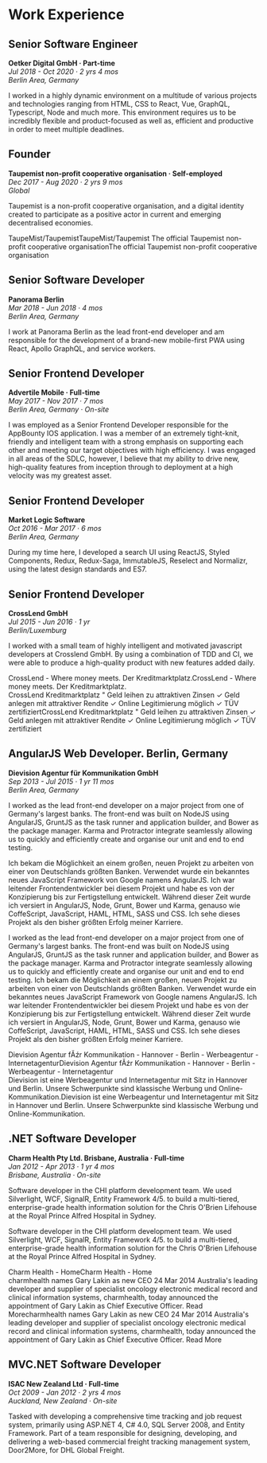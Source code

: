 # Work Experience

## Senior Software Engineer
**Oetker Digital GmbH · Part-time**  
*Jul 2018 - Oct 2020 · 2 yrs 4 mos*  
*Berlin Area, Germany*

I worked in a highly dynamic environment on a multitude of various projects and technologies ranging from HTML, CSS to React, Vue, GraphQL, Typescript, Node and much more. This environment requires us to be incredibly flexible and product-focused as well as, efficient and productive in order to meet multiple deadlines.

## Founder
**Taupemist non-profit cooperative organisation · Self-employed**  
*Dec 2017 - Aug 2020 · 2 yrs 9 mos*  
*Global*

Taupemist is a non-profit cooperative organisation, and a digital identity created to participate as a positive actor in current and emerging decentralised economies.

TaupeMist/TaupemistTaupeMist/Taupemist
The official Taupemist non-profit cooperative organisationThe official Taupemist non-profit cooperative organisation

## Senior Software Developer
**Panorama Berlin**  
*Mar 2018 - Jun 2018 · 4 mos*  
*Berlin Area, Germany*

I work at Panorama Berlin as the lead front-end developer and am responsible for the development of a brand-new mobile-first PWA using React, Apollo GraphQL, and service workers.

## Senior Frontend Developer
**Advertile Mobile · Full-time**  
*May 2017 - Nov 2017 · 7 mos*  
*Berlin Area, Germany · On-site*

I was employed as a Senior Frontend Developer responsible for the AppBounty IOS application. I was a member of an extremely tight-knit, friendly and intelligent team with a strong emphasis on supporting each other and meeting our target objectives with high efficiency. I was engaged in all areas of the SDLC, however, I believe that my ability to drive new, high-quality features from inception through to deployment at a high velocity was my greatest asset.

## Senior Frontend Developer
**Market Logic Software**  
*Oct 2016 - Mar 2017 · 6 mos*  
*Berlin Area, Germany* 

During my time here, I developed a search UI using ReactJS, Styled Components, Redux, Redux-Saga, ImmutableJS, Reselect and Normalizr, using the latest design standards and ES7. 

## Senior Frontend Developer
**CrossLend GmbH**  
*Jul 2015 - Jun 2016 · 1 yr*  
*Berlin/Luxemburg*

I worked with a small team of highly intelligent and motivated javascript developers at Crosslend GmbH. By using a combination of TDD and CI, we were able to produce a high-quality product with new features added daily.

CrossLend - Where money meets. Der Kreditmarktplatz.CrossLend - Where money meets. Der Kreditmarktplatz.  
CrossLend Kreditmarktplatz " Geld leihen zu attraktiven Zinsen ✓ Geld anlegen mit attraktiver Rendite ✓ Online Legitimierung möglich ✓ TÜV zertifiziertCrossLend Kreditmarktplatz " Geld leihen zu attraktiven Zinsen ✓ Geld anlegen mit attraktiver Rendite ✓ Online Legitimierung möglich ✓ TÜV zertifiziert

## AngularJS Web Developer. Berlin, Germany
**Dievision Agentur für Kommunikation GmbH**  
*Sep 2013 - Jul 2015 · 1 yr 11 mos*  
*Berlin Area, Germany*

I worked as the lead front-end developer on a major project from one of Germany's largest banks. The front-end was built on NodeJS using AngularJS, GruntJS as the task runner and application builder, and Bower as the package manager. Karma and Protractor integrate seamlessly allowing us to quickly and efficiently create and organise our unit and end to end testing.

Ich bekam die Möglichkeit an einem großen, neuen Projekt zu arbeiten von einer von Deutschlands größten Banken. Verwendet wurde ein bekanntes neues JavaScript Framework von Google namens AngularJS. Ich war leitender Frontendentwickler bei diesem Projekt und habe es von der Konzipierung bis zur Fertigstellung entwickelt. Während dieser Zeit wurde ich versiert in AngularJS, Node, Grunt, Bower und Karma, genauso wie CoffeScript, JavaScript, HAML, HTML, SASS und CSS. Ich sehe dieses Projekt als den bisher größten Erfolg meiner Karriere.

I worked as the lead front-end developer on a major project from one of Germany's largest banks. The front-end was built on NodeJS using AngularJS, GruntJS as the task runner and application builder, and Bower as the package manager. Karma and Protractor integrate seamlessly allowing us to quickly and efficiently create and organise our unit and end to end testing. Ich bekam die Möglichkeit an einem großen, neuen Projekt zu arbeiten von einer von Deutschlands größten Banken. Verwendet wurde ein bekanntes neues JavaScript Framework von Google namens AngularJS. Ich war leitender Frontendentwickler bei diesem Projekt und habe es von der Konzipierung bis zur Fertigstellung entwickelt. Während dieser Zeit wurde ich versiert in AngularJS, Node, Grunt, Bower und Karma, genauso wie CoffeScript, JavaScript, HAML, HTML, SASS und CSS. Ich sehe dieses Projekt als den bisher größten Erfolg meiner Karriere.

Dievision Agentur fĂźr Kommunikation - Hannover - Berlin - Werbeagentur - InternetagenturDievision Agentur fĂźr Kommunikation - Hannover - Berlin - Werbeagentur - Internetagentur  
Dievision ist eine Werbeagentur und Internetagentur mit Sitz in Hannover und Berlin. Unsere Schwerpunkte sind klassische Werbung und Online-Kommunikation.Dievision ist eine Werbeagentur und Internetagentur mit Sitz in Hannover und Berlin. Unsere Schwerpunkte sind klassische Werbung und Online-Kommunikation.

## .NET Software Developer
**Charm Health Pty Ltd. Brisbane, Australia · Full-time**  
*Jan 2012 - Apr 2013 · 1 yr 4 mos*  
*Brisbane, Australia · On-site*

Software developer in the CHI platform development team. We used Silverlight, WCF, SignalR, Entity Framework 4/5. to build a multi-tiered, enterprise-grade health information solution for the Chris O'Brien Lifehouse at the Royal Prince Alfred Hospital in Sydney.

Software developer in the CHI platform development team. We used Silverlight, WCF, SignalR, Entity Framework 4/5. to build a multi-tiered, enterprise-grade health information solution for the Chris O'Brien Lifehouse at the Royal Prince Alfred Hospital in Sydney.

Charm Health - HomeCharm Health - Home  
charmhealth names Gary Lakin as new CEO 24 Mar 2014 Australia's leading developer and supplier of specialist oncology electronic medical record and clinical information systems, charmhealth, today announced the appointment of Gary Lakin as Chief Executive Officer. Read Morecharmhealth names Gary Lakin as new CEO 24 Mar 2014 Australia's leading developer and supplier of specialist oncology electronic medical record and clinical information systems, charmhealth, today announced the appointment of Gary Lakin as Chief Executive Officer. Read More

## MVC.NET Software Developer
**ISAC New Zealand Ltd · Full-time**  
*Oct 2009 - Jan 2012 · 2 yrs 4 mos*  
*Auckland, New Zealand · On-site*

Tasked with developing a comprehensive time tracking and job request system, primarily using ASP.NET 4, C# 4.0, SQL Server 2008, and Entity Framework. Part of a team responsible for designing, developing, and delivering a web-based commercial freight tracking management system, Door2More, for DHL Global Freight.